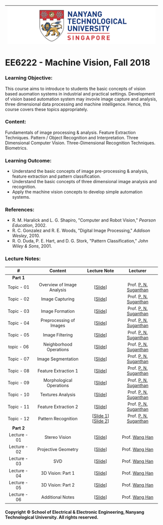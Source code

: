 |![image](https://github.com/NTU-CCA/EE6222/blob/master/logo.png)|
|---|
# EE6222 - Machine Vision, Fall 2018

### Learning Objective:

This course aims to introduce to students the basic concepts of vision based auomation systems in industrial and practical settings. Development of vision based automation system may invovle image capture and analysis, three dimensional data processing and machine intelligence. Hence, this course covers these topics appropriately.

### Content:

Fundamentals of image processing & analysis. Feature Extraction Techniques. Pattern / Object Recognition and Interpretation. Three Dimensional Computer Vision. Three-Dimensional Recognition Techniques. Biometrics.

### Learning Outcome:

- Understand the basic concepts of image pre-processing & analysis, feature extraction and pattern classification.
- Understand the basic concepts of three dimensional image analysis and recognition.
- Apply the machine vision concepts to develop simple automation systems.

### References:

- R. M. Haralick and L. G. Shapiro, "Computer and Robot Vision," <i>Pearson Education</i>, 2002.
- R. C. Gonzalez and R. E. Woods, "Digital Image Processing," <i>Addison Wesley</i>, 2010.
- R. O. Duda, P. E. Hart, and D. G. Stork, "Pattern Classification," <i>John Wiley & Sons</i>, 2001.

### Lecture Notes:

|#|Content|Lecture Note|Lecturer|
|:---:|:---:|:---:|:---:|
|**Part 1**|
|Topic - 01|Overview of Image Analysis|[[Slide](https://github.com/NTU-CCA/EE6222/blob/master/Slides/E6222-I-2SPP-1.pdf)]|Prof. [P. N. Suganthan](https://www.ntu.edu.sg/home/epnsugan/)
|Topic - 02|Image Capturing|[[Slide](https://github.com/NTU-CCA/EE6222/blob/master/Slides/E6222-I-2SPP-1.pdf)]|Prof. [P. N. Suganthan](https://www.ntu.edu.sg/home/epnsugan/)
|Topic - 03|Image Formation|[[Slide](https://github.com/NTU-CCA/EE6222/blob/master/Slides/E6222-I-2SPP-1.pdf)]|Prof. [P. N. Suganthan](https://www.ntu.edu.sg/home/epnsugan/)
|Topic - 04|Preprocessing of Images|[[Slide](https://github.com/NTU-CCA/EE6222/blob/master/Slides/E6222-I-2SPP-2.pdf)]|Prof. [P. N. Suganthan](https://www.ntu.edu.sg/home/epnsugan/)
|Topic - 05|Image Filtering|[[Slide](https://github.com/NTU-CCA/EE6222/blob/master/Slides/E6222-I-2SPP-2.pdf)]|Prof. [P. N. Suganthan](https://www.ntu.edu.sg/home/epnsugan/)
|topic - 06|Neighborhood Operations|[[Slide](https://github.com/NTU-CCA/EE6222/blob/master/Slides/E6222-I-2SPP-2.pdf)]|Prof. [P. N. Suganthan](https://www.ntu.edu.sg/home/epnsugan/)
|Topic - 07|Image Segmentation|[[Slide](https://github.com/NTU-CCA/EE6222/blob/master/Slides/E6222-I-2SPP-2.pdf)]|Prof. [P. N. Suganthan](https://www.ntu.edu.sg/home/epnsugan/)
|Topic - 08|Feature Extraction 1|[[Slide](https://github.com/NTU-CCA/EE6222/blob/master/Slides/E6222-I-2SPP-2.pdf)]|Prof. [P. N. Suganthan](https://www.ntu.edu.sg/home/epnsugan/)
|Topic - 09|Morphological Operations|[[Slide](https://github.com/NTU-CCA/EE6222/blob/master/Slides/E6222-I-2SPP-2.pdf)]|Prof. [P. N. Suganthan](https://www.ntu.edu.sg/home/epnsugan/)
|Topic - 10|Textures Analysis|[[Slide](https://github.com/NTU-CCA/EE6222/blob/master/Slides/E6222-I-2SPP-2.pdf)]|Prof. [P. N. Suganthan](https://www.ntu.edu.sg/home/epnsugan/)
|Topic - 11|Feature Extraction 2|[[Slide](https://github.com/NTU-CCA/EE6222/blob/master/Slides/E6222-I-2SPP-2.pdf)]|Prof. [P. N. Suganthan](https://www.ntu.edu.sg/home/epnsugan/)
|Topic - 12|Pattern Recognition|[[Slide 1](https://github.com/NTU-CCA/EE6222/blob/master/Slides/E6222-II-2SPP-1.pdf)] [[Slide 2](https://github.com/NTU-CCA/EE6222/blob/master/Slides/E6222-II-2SPP-2.pdf)]|Prof. [P. N. Suganthan](https://www.ntu.edu.sg/home/epnsugan/)
|**Part 2**|
|Lecture - 01|Stereo Vision|[[Slide](https://github.com/NTU-CCA/EE6222/blob/master/Slides/Part2%20%5B1%5D%20Stereo%20Vision.pdf)]|Prof. [Wang Han](http://research.ntu.edu.sg/expertise/academicprofile/pages/StaffProfile.aspx?ST_EMAILID=hw)
|Lecture - 02|Projective Geometry|[[Slide](https://github.com/NTU-CCA/EE6222/blob/master/Slides/Part2%20%5B2%5D%20Projective%20Geometry.pdf)]|Prof. [Wang Han](http://research.ntu.edu.sg/expertise/academicprofile/pages/StaffProfile.aspx?ST_EMAILID=hw)
|Lecture - 03|SVD|[[Slide](https://github.com/NTU-CCA/EE6222/blob/master/Slides/Part2%20%5B3%5D%20SVD.pdf)]|Prof. [Wang Han](http://research.ntu.edu.sg/expertise/academicprofile/pages/StaffProfile.aspx?ST_EMAILID=hw)
|Lecture - 04|3D Vision: Part 1|[[Slide](https://github.com/NTU-CCA/EE6222/blob/master/Slides/Part2%20%5B4%5D%203D%20Vision%201.pdf)]|Prof. [Wang Han](http://research.ntu.edu.sg/expertise/academicprofile/pages/StaffProfile.aspx?ST_EMAILID=hw)
|Lecture - 05|3D Vision: Part 2|[[Slide](https://github.com/NTU-CCA/EE6222/blob/master/Slides/Part2%20%5B5%5D%203D%20Vision%202.pdf)]|Prof. [Wang Han](http://research.ntu.edu.sg/expertise/academicprofile/pages/StaffProfile.aspx?ST_EMAILID=hw)
|Lecture - 06|Additional Notes|[[Slide](https://github.com/NTU-CCA/EE6222/blob/master/Slides/Part2%20%5B6%5D%20Additional%20Notes.pdf)]|Prof. [Wang Han](http://research.ntu.edu.sg/expertise/academicprofile/pages/StaffProfile.aspx?ST_EMAILID=hw)

#### Copyright © School of Electrical & Electronic Engineering, Nanyang Technological University. All rights reserved.
